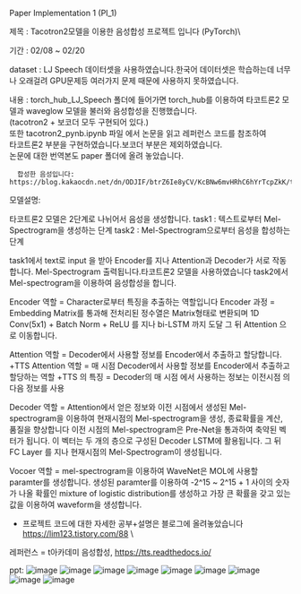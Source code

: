 Paper Implementation 1 (PI_1)

제목 : Tacotron2모델을 이용한 음성합성 프로젝트 입니다 (PyTorch)\

기간 : 02/08 ~ 02/20

dataset : LJ Speech 데이터셋을 사용하였습니다.한국어 데이터셋은 학습하는데 너무나 오래걸려 GPU문제등 여러가지 문제 때문에 사용하지 못하였습니다.

내용 : torch_hub_LJ_Speech 폴더에 들어가면 torch_hub를 이용하여 타코트론2 모델과 waveglow 모델을 불러와 음성합성을 진행했습니다.\
      (tacotron2 + 보코더 모두 구현되어 있다.)\
      또한 tacotron2_pynb.ipynb 파일 에서 논문을 읽고 레퍼런스 코드를 참조하여\
      타코트론2 부분을 구현하였습니다.보코더 부분은 제외하였습니다.\
      논문에 대한 번역본도 paper 폴더에 올려 놓았습니다.

      합성한 음성입니다: https://blog.kakaocdn.net/dn/ODJIF/btrZ6Ie8yCV/KcBNw6mvHRhC6hYrTcpZkK/tfile.wav


모델설명:

타코트론2 모델은 2단계로 나뉘어서 음성을 생성합니다.
task1 : 텍스트로부터 Mel-Spectrogram을 생성하는 단계
task2 : Mel-Spectrogram으로부터 음성을 합성하는 단계

task1에서 text로 input 을 받아 Encoder를 지나 Attention과 Decoder가 서로 작동합니다. Mel-Spectrogram 출력됩니다.타코트론2 모델을 사용하였습니다
task2에서 Mel-spectrogram을 이용하여 음성합성을 합니다.

Encoder 역할 = Character로부터 특징을 추출하는 역할입니다
Encoder 과정 = Embedding Matrix를 통과해 전처리된 정수열은 Matrix형태로 변환되며 1D Conv(5x1) + Batch Norm + ReLU 를 지나 bi-LSTM 까지 도달 그 뒤 Attention 으로 이동합니다.

Attention 역할 = Decoder에서 사용할 정보를 Encoder에서 추출하고 할당합니다.
+TTS Attention 역할 = 매 시점 Decoder에서 사용할 정보를 Encoder에서 추출하고 할당하는 역할
+TTS 의 특징 = Decoder의 매 시점 에서 사용하는 정보는 이전시점 의 다음 정보를 사용

Decoder 역할 = Attention에서 얻은 정보와 이전 시점에서 생성된 Mel-spectrogram을 이용하여 현재시점의 Mel-spectrogram을 생성, 종료확률을 계산, 품질을 향상합니다
               이전 시점의 Mel-spectrogram은 Pre-Net을 통과하여 축약된 벡터가 됩니다. 이 벡터는 두 개의 층으로 구성된 Decoder LSTM에 활용됩니다.
               그 뒤 FC Layer 를 지나 현재시점의 Mel-Spectrogram이 생성됩니다.
    
Vocoer 역할 = mel-spectrogram을 이용하여 WaveNet은 MOL에 사용할 paramter를 생성합니다. 생성된 paramter를 이용하여 
             -2^15 ~ 2^15 + 1 사이의 숫자가 나올 확률인 mixture of logistic distribution를 생성하고 가장 큰 확률을 갖고 있는 값을 이용하여 waveform을 생성합니다.


+ 프로젝트 코드에 대한 자세한 공부+설명은 블로그에 올려놓았습니다 https://lim123.tistory.com/88 \

레퍼런스 = t아카데미 음성합성, https://tts.readthedocs.io/

ppt:
![image](https://user-images.githubusercontent.com/93918673/232313241-049b780a-8ad0-4fd0-bd00-2d38945881e4.png)
![image](https://user-images.githubusercontent.com/93918673/232313246-ee383bea-39b2-426e-8f9a-39ba25e3aee5.png)
![image](https://user-images.githubusercontent.com/93918673/232313252-6df1de40-8b98-43c6-b6c8-6c8a9c180493.png)
![image](https://user-images.githubusercontent.com/93918673/232313258-47875f28-3ddb-415f-be3f-791fc20c81af.png)
![image](https://user-images.githubusercontent.com/93918673/232313263-197dd66b-87fb-4cca-bc81-fe117dab6264.png)
![image](https://user-images.githubusercontent.com/93918673/232313268-8827e5a2-bb39-4808-8116-0371c1632c88.png)
![image](https://user-images.githubusercontent.com/93918673/232313273-f713ae57-9652-4868-a6fd-8f8e1a793721.png)
![image](https://user-images.githubusercontent.com/93918673/232313280-efd902f7-8f64-471e-8171-f66ddf7ce69b.png)
![image](https://user-images.githubusercontent.com/93918673/232313283-54cc5041-6fc8-40e8-aa08-a859f17e2014.png)

